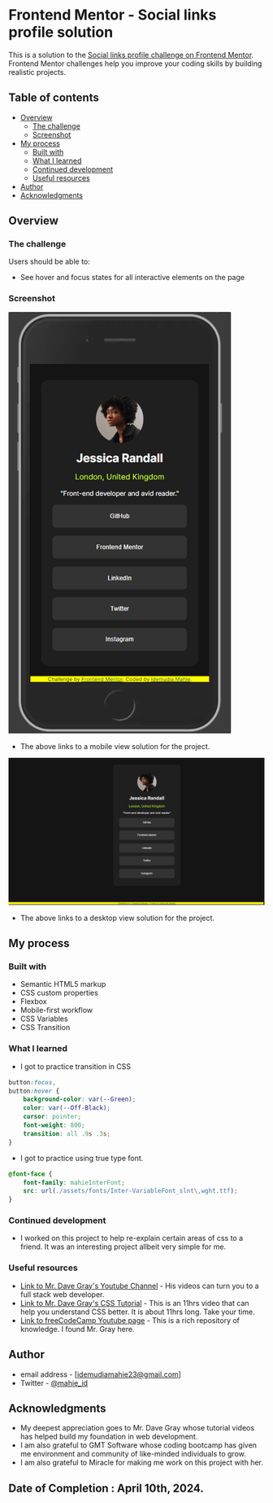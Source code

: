 # Frontend Mentor - Social links profile solution

This is a solution to the [Social links profile challenge on Frontend Mentor](https://www.frontendmentor.io/challenges/social-links-profile-UG32l9m6dQ). Frontend Mentor challenges help you improve your coding skills by building realistic projects. 

## Table of contents

- [Overview](#overview)
  - [The challenge](#the-challenge)
  - [Screenshot](#screenshot)
- [My process](#my-process)
  - [Built with](#built-with)
  - [What I learned](#what-i-learned)
  - [Continued development](#continued-development)
  - [Useful resources](#useful-resources)
- [Author](#author)
- [Acknowledgments](#acknowledgments)


## Overview

### The challenge

Users should be able to:

- See hover and focus states for all interactive elements on the page

### Screenshot

![](./assets/images/mahieMobileViewSceenshot.PNG)
- The above links to a mobile view solution for the project.

![](./assets/images/mahieDesktopViewSceenshot.PNG)
- The above links to a desktop view solution for the project.


## My process

### Built with

- Semantic HTML5 markup
- CSS custom properties
- Flexbox
- Mobile-first workflow
- CSS Variables
- CSS Transition


### What I learned

- I got to practice transition in CSS
```css
button:focus,
button:hover {
    background-color: var(--Green);
    color: var(--Off-Black);
    cursor: pointer;
    font-weight: 800;
    transition: all .9s .3s;
}
```

- I got to practice using true type font.
```css
@font-face {
    font-family: mahieInterFont;
    src: url(./assets/fonts/Inter-VariableFont_slnt\,wght.ttf);
}
```


### Continued development

- I worked on this project to help re-explain certain areas of css to a friend. It was an interesting project allbeit very simple for me. 

### Useful resources

- [Link to Mr. Dave Gray's Youtube Channel](https://www.youtube.com/@DaveGrayTeachesCode) - His videos can turn you to a full stack web developer.
- [Link to Mr. Dave Gray's CSS Tutorial](https://www.youtube.com/watch?v=n4R2E7O-Ngo) - This is an 11hrs video that can help you understand CSS better. It is about 11hrs long. Take your time.
- [Link to freeCodeCamp Youtube page](https://www.youtube.com/@freecodecamp) - This is a rich repository of knowledge. I found Mr. Gray here.

## Author

- email address - [idemudiamahie23@gmail.com]
- Twitter - [@mahie_id](https://twitter.com/mahie_id)

## Acknowledgments

- My deepest appreciation goes to Mr. Dave Gray whose tutorial videos has helped build my foundation in web development.
- I am also grateful to GMT Software whose coding bootcamp has given me environment and community of like-minded individuals to grow.
- I am also grateful to Miracle for making me work on this project with her.


## Date of Completion : April 10th, 2024.